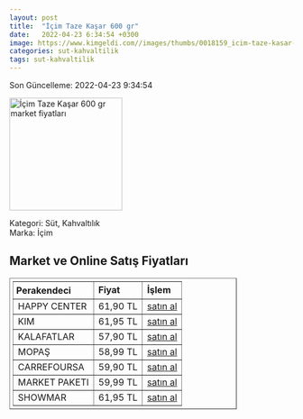 ```yaml
---
layout: post
title:  "İçim Taze Kaşar 600 gr"
date:   2022-04-23 6:34:54 +0300
image: https://www.kimgeldi.com//images/thumbs/0018159_icim-taze-kasar-peyniri-600-gr_510.jpeg
categories: sut-kahvaltilik
tags: sut-kahvaltilik
---
```


Son Güncelleme: 2022-04-23 9:34:54

<img src="https://www.kimgeldi.com//images/thumbs/0018159_icim-taze-kasar-peyniri-600-gr_510.jpeg" width="200" alt="İçim Taze Kaşar 600 gr market fiyatları" />

Kategori: Süt, Kahvaltılık
<br />
Marka: İçim

<h2>Market ve Online Satış Fiyatları</h2>

<table border="1" style="padding: 5px;width:80%;">
  <tr>
    <td style="padding: 5px;"><strong>Perakendeci</strong></td>
    <td><strong>Fiyat</strong></td>
    <td><strong>İşlem</strong></td>
  </tr>
  <tr>
              <td title="Happy Center">HAPPY CENTER</td>
              <td>61,90 TL</td>
              <td><a title="Happy Center" target="_blank" href="https://www.happycenter.com.tr/icim-kasar-peynir-600-gr">satın al</a></td>
            </tr><tr>
              <td title="Kim">KIM</td>
              <td>61,95 TL</td>
              <td><a title="Kim" target="_blank" href="https://www.kimgeldi.com/icim-taze-kasar-peyniri-600-gr">satın al</a></td>
            </tr><tr>
              <td title="Kalafatlar">KALAFATLAR</td>
              <td>57,90 TL</td>
              <td><a title="Kalafatlar" target="_blank" href="https://www.kalafatlar.com/urun/ulker-icim-kasar-600-gr-k-ulker-3264">satın al</a></td>
            </tr><tr>
              <td title="Mopaş">MOPAŞ</td>
              <td>58,99 TL</td>
              <td><a title="Mopaş" target="_blank" href="https://www.mopas.com.tr/icim-kasar-600-gr/p/751626">satın al</a></td>
            </tr><tr>
              <td title="CarrefourSA">CARREFOURSA</td>
              <td>59,90 TL</td>
              <td><a title="CarrefourSA" target="_blank" href="https://www.carrefoursa.com/icim-kasar-peyniri-600-g-p-30220678">satın al</a></td>
            </tr><tr>
              <td title="Market Paketi">MARKET PAKETI</td>
              <td>59,99 TL</td>
              <td><a title="Market Paketi" target="_blank" href="https://www.marketpaketi.com.tr/icim-taze-kasar-600-gr-p-543420">satın al</a></td>
            </tr><tr>
              <td title="Showmar">SHOWMAR</td>
              <td>61,95 TL</td>
              <td><a title="Showmar" target="_blank" href="https://www.showmar.com.tr/urun/icim-t-kasar-600gr">satın al</a></td>
            </tr>
</table>
